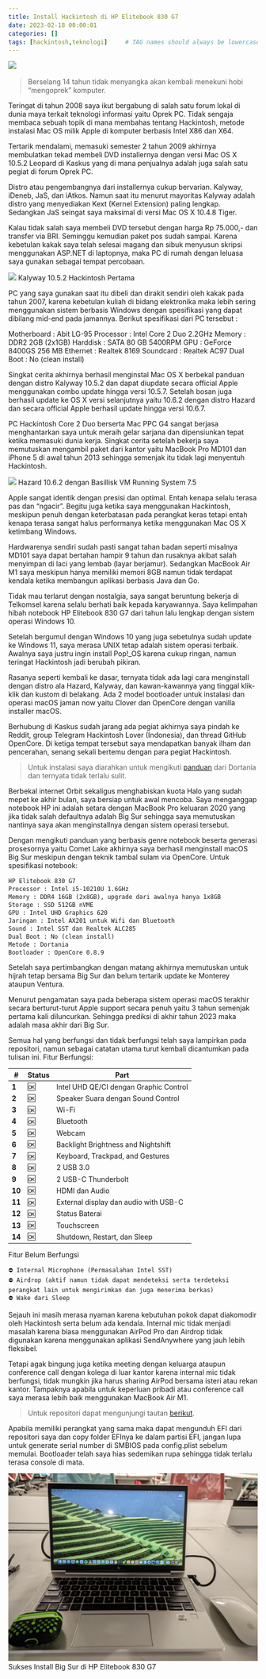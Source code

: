 ```yaml
---
title: Install Hackintosh di HP Elitebook 830 G7
date: 2023-02-18 00:00:01
categories: []
tags: [hackintosh,teknologi]     # TAG names should always be lowercase
---
```


![](https://lh3.googleusercontent.com/pw/AP1GczM56AejlyYgRVtsOXtbGwwbF7OTj3miUd0zdgb7BdTGcSsdqAgF8o9pyn_TMhRZHj2QNuYClVu_DH42KpZRjJUoVOuFkoeWK4lyagPt6absScvj3vGhM1E7mAtzCGU0GVku7hko9WgpPQ6ZzqJ14UaX4Q=w2628-h1478-s-no?authuser=0)

> Berselang 14 tahun tidak menyangka akan kembali menekuni hobi “mengoprek” komputer.

Teringat di tahun 2008 saya ikut bergabung di salah satu forum lokal di dunia maya terkait teknologi informasi yaitu Oprek PC. Tidak sengaja membaca sebuah topik di mana membahas tentang Hackintosh, metode instalasi Mac OS milik Apple di komputer berbasis Intel X86 dan X64.

Tertarik mendalami, memasuki semester 2 tahun 2009 akhirnya membulatkan tekad membeli DVD installernya dengan versi Mac OS X 10.5.2 Leopard di Kaskus yang di mana penjualnya adalah juga salah satu pegiat di forum Oprek PC.

Distro atau pengembangnya dari installernya cukup bervarian. Kalyway, iDeneb, JaS, dan iAtkos. Namun saat itu menurut mayoritas Kalyway adalah distro yang menyediakan Kext (Kernel Extension) paling lengkap. Sedangkan JaS seingat saya maksimal di versi Mac OS X 10.4.8 Tiger.

Kalau tidak salah saya membeli DVD tersebut dengan harga Rp 75.000,- dan transfer via BRI. Seminggu kemudian paket pos sudah sampai. Karena kebetulan kakak saya telah selesai magang dan sibuk menyusun skripsi menggunakan ASP.NET di laptopnya, maka PC di rumah dengan leluasa saya gunakan sebagai tempat percobaan.

![](https://lh3.googleusercontent.com/pw/AP1GczO3FhKjPG1xZ9y2ROB6hCn2hQyFiFccDMfn4IOUk15SXp4Yg_5-_reZ95saIFjRPB_GYnR1ksciEUpDiZdzrnkB3AQPW0bfqrCJ4UM-MbYHz5DEW-p6c9QCCp_qUWH05OBBCzxADjgDyJv1Ipv_3SPVBQ=w720-h540-s-no?authuser=0)
Kalyway 10.5.2 Hackintosh Pertama

PC yang saya gunakan saat itu dibeli dan dirakit sendiri oleh kakak pada tahun 2007, karena kebetulan kuliah di bidang elektronika maka lebih sering menggunakan sistem berbasis Windows dengan spesifikasi yang dapat dibilang mid-end pada jamannya. Berikut spesifikasi dari PC tersebut :

Motherboard : Abit LG-95
Processor : Intel Core 2 Duo 2.2GHz
Memory : DDR2 2GB (2x1GB)
Harddisk : SATA 80 GB 5400RPM
GPU : GeForce 8400GS 256 MB
Ethernet : Realtek 8169
Soundcard : Realtek AC97
Dual Boot : No (clean install)

Singkat cerita akhirnya berhasil menginstal Mac OS X berbekal panduan dengan distro Kalyway 10.5.2 dan dapat diupdate secara official Apple menggunakan combo update hingga versi 10.5.7. Setelah bosan juga berhasil update ke OS X versi selanjutnya yaitu 10.6.2 dengan distro Hazard dan secara official Apple berhasil update hingga versi 10.6.7.

PC Hackintosh Core 2 Duo berserta Mac PPC G4 sangat berjasa menghantarkan saya untuk meraih gelar sarjana dan dipensiunkan tepat ketika memasuki dunia kerja. Singkat cerita setelah bekerja saya memutuskan mengambil paket dari kantor yaitu MacBook Pro MD101 dan iPhone 5 di awal tahun 2013 sehingga semenjak itu tidak lagi menyentuh Hackintosh.

![](https://lh3.googleusercontent.com/pw/AP1GczMYDmmJHKMkf64SIdSc0pi0IpYwqz92pAkePfKn-4UhvkDSy4VVytTMzEicK3i0yIAx7BdNnwQH7pS7Qx8eefY8w2RxKOYhXGYOS6W_EcbkQ8XqbJMWpP483WZias71lsmV60RkHuUuL7W29k-8LbVDGg=w720-h540-s-no?authuser=0)
Hazard 10.6.2 dengan Basillisk VM Running System 7.5

Apple sangat identik dengan presisi dan optimal. Entah kenapa selalu terasa pas dan “ngacir”. Begitu juga ketika saya menggunakan Hackintosh, meskipun penuh dengan keterbatasan pada perangkat keras tetapi entah kenapa terasa sangat halus performanya ketika menggunakan Mac OS X ketimbang Windows.

Hardwarenya sendiri sudah pasti sangat tahan badan seperti misalnya MD101 saya dapat bertahan hampir 9 tahun dan rusaknya akibat salah menyimpan di laci yang lembab (layar berjamur). Sedangkan MacBook Air M1 saya meskipun hanya memiliki memori 8GB namun tidak terdapat kendala ketika membangun aplikasi berbasis Java dan Go.

Tidak mau terlarut dengan nostalgia, saya sangat beruntung bekerja di Telkomsel karena selalu berhati baik kepada karyawannya. Saya kelimpahan hibah notebook HP Elitebook 830 G7 dari tahun lalu lengkap dengan sistem operasi Windows 10.

Setelah bergumul dengan Windows 10 yang juga sebetulnya sudah update ke Windows 11, saya merasa UNIX tetap adalah sistem operasi terbaik. Awalnya saya justru ingin install Pop!_OS karena cukup ringan, namun teringat Hackintosh jadi berubah pikiran.

Rasanya seperti kembali ke dasar, ternyata tidak ada lagi cara menginstall dengan distro ala Hazard, Kalyway, dan kawan-kawannya yang tinggal klik-klik dan kustom di belakang. Ada 2 model bootloader untuk instalasi dan operasi macOS jaman now yaitu Clover dan OpenCore dengan vanilla installer macOS.

Berhubung di Kaskus sudah jarang ada pegiat akhirnya saya pindah ke Reddit, group Telegram Hackintosh Lover (Indonesia), dan thread GitHub OpenCore. Di ketiga tempat tersebut saya mendapatkan banyak ilham dan pencerahan, senang sekali bertemu dengan para pegiat Hackintosh.

> Untuk instalasi saya diarahkan untuk mengikuti [panduan](https://dortania.github.io/OpenCore-Install-Guide/prerequisites.html) dari Dortania dan ternyata tidak terlalu sulit.

Berbekal internet Orbit sekaligus menghabiskan kuota Halo yang sudah mepet ke akhir bulan, saya bersiap untuk awal mencoba. Saya menganggap notebook HP ini adalah setara dengan MacBook Pro keluaran 2020 yang jika tidak salah defaultnya adalah Big Sur sehingga saya memutuskan nantinya saya akan menginstallnya dengan sistem operasi tersebut.

Dengan mengikuti panduan yang berbasis genre notebook beserta generasi prosesornya yaitu Comet Lake akhirnya saya berhasil menginstall macOS Big Sur meskipun dengan teknik tambal sulam via OpenCore. Untuk spesifikasi notebook:
```
HP Elitebook 830 G7
Processor : Intel i5-10210U 1.6GHz
Memory : DDR4 16GB (2x8GB), upgrade dari awalnya hanya 1x8GB
Storage : SSD 512GB nVME
GPU : Intel UHD Graphics 620
Jaringan : Intel AX201 untuk Wifi dan Bluetooth
Sound : Intel SST dan Realtek ALC285
Dual Boot : No (clean install)
Metode : Dortania
Bootloader : OpenCore 0.8.9
```

Setelah saya pertimbangkan dengan matang akhirnya memutuskan untuk hijrah tetap bersama Big Sur dan belum tertarik update ke Monterey ataupun Ventura.

Menurut pengamatan saya pada beberapa sistem operasi macOS terakhir secara berturut-turut Apple support secara penuh yaitu 3 tahun semenjak pertama kali diluncurkan. Sehingga prediksi di akhir tahun 2023 maka adalah masa akhir dari Big Sur.

Semua hal yang berfungsi dan tidak berfungsi telah saya lampirkan pada repositori, namun sebagai catatan utama turut kembali dicantumkan pada tulisan ini.
Fitur Berfungsi:

| **#**  | **Status** | **Part**                               |
|--------|------------|----------------------------------------|
| **1**  | 🆗         | Intel UHD QE/CI dengan Graphic Control |
| **2**  | 🆗         | Speaker Suara dengan Sound Control     |
| **3**  | 🆗         | Wi-Fi                                  |
| **4**  | 🆗         | Bluetooth                              |
| **5**  | 🆗         | Webcam                                 |
| **6**  | 🆗         | Backlight Brightness and Nightshift    |
| **7**  | 🆗         | Keyboard, Trackpad, and Gestures       |
| **8**  | 🆗         | 2 USB 3.0                              |
| **9**  | 🆗         | 2 USB-C Thunderbolt                    |
| **10** | 🆗         | HDMI dan Audio                         |
| **11** | 🆗         | External display dan audio with USB-C  |
| **12** | 🆗         | Status Baterai                         |
| **13** | 🆗         | Touchscreen                            |
| **14** | 🆗         | Shutdown, Restart, dan Sleep           |

Fitur Belum Berfungsi
```
⛔️ Internal Microphone (Permasalahan Intel SST)
⛔️ Airdrop (aktif namun tidak dapat mendeteksi serta terdeteksi perangkat lain untuk mengirimkan dan juga menerima berkas)
⛔️ Wake dari Sleep
```

Sejauh ini masih merasa nyaman karena kebutuhan pokok dapat diakomodir oleh Hackintosh serta belum ada kendala. Internal mic tidak menjadi masalah karena biasa menggunakan AirPod Pro dan Airdrop tidak digunakan karena menggunakan aplikasi SendAnywhere yang jauh lebih fleksibel.

Tetapi agak bingung juga ketika meeting dengan keluarga ataupun conference call dengan kolega di luar kantor karena internal mic tidak berfungsi, tidak mungkin jika harus sharing AirPod bersama isteri atau rekan kantor. Tampaknya apabila untuk keperluan pribadi atau conference call saya merasa lebih baik menggunakan MacBook Air M1.

> Untuk repositori dapat mengunjungi tautan [berikut](https://github.com/nandcep/hackintosh-opencore-efi-hp-elitebook-830-g7).

Apabila memiliki perangkat yang sama maka dapat mengunduh EFI dari repositori saya dan copy folder EFInya ke dalam partisi EFI, jangan lupa untuk generate serial number di SMBIOS pada config.plist sebelum memulai. Bootloader telah saya hias sedemikan rupa sehingga tidak terlalu terasa console di mata.

![](https://github.com/adinandradrs/hackintosh-hp-elitebook-830-g7-monterey/raw/master/banner.jpg?raw=false)
Sukses Install Big Sur di HP Elitebook 830 G7